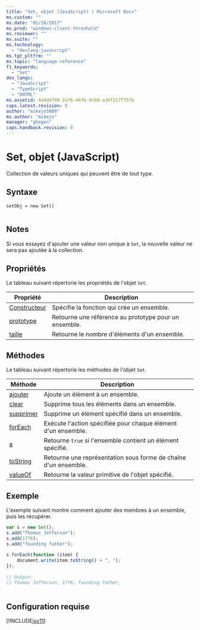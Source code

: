 ```yaml
---
title: "Set, objet (JavaScript) | Microsoft Docs"
ms.custom: ""
ms.date: "01/18/2017"
ms.prod: "windows-client-threshold"
ms.reviewer: ""
ms.suite: ""
ms.technology: 
  - "devlang-javascript"
ms.tgt_pltfrm: ""
ms.topic: "language-reference"
f1_keywords: 
  - "Set"
dev_langs: 
  - "JavaScript"
  - "TypeScript"
  - "DHTML"
ms.assetid: 4a4dd749-2a76-44fb-9cb0-a3ef317f75fb
caps.latest.revision: 8
author: "mikejo5000"
ms.author: "mikejo"
manager: "ghogen"
caps.handback.revision: 8
---
```

# Set, objet (JavaScript)
Collection de valeurs uniques qui peuvent être de tout type.  
  
## Syntaxe  
  
```  
setObj = new Set()  
  
```  
  
## Notes  
 Si vous essayez d'ajouter une valeur non unique à `Set`, la nouvelle valeur ne sera pas ajoutée à la collection.  
  
## Propriétés  
 Le tableau suivant répertorie les propriétés de l'objet `Set`.  
  
|Propriété|Description|  
|---------------|-----------------|  
|[Constructeur](../../javascript/reference/constructor-property-set.md)|Spécifie la fonction qui crée un ensemble.|  
|[prototype](../../javascript/reference/prototype-property-set.md)|Retourne une référence au prototype pour un ensemble.|  
|[taille](../../javascript/reference/size-property-set-javascript.md)|Retourne le nombre d'éléments d'un ensemble.|  
  
## Méthodes  
 Le tableau suivant répertorie les méthodes de l'objet `Set`.  
  
|Méthode|Description|  
|-------------|-----------------|  
|[ajouter](../../javascript/reference/add-method-set-javascript.md)|Ajoute un élément à un ensemble.|  
|[clear](../../javascript/reference/clear-method-set-javascript.md)|Supprime tous les éléments dans un ensemble.|  
|[supprimer](../../javascript/reference/delete-method-set-javascript.md)|Supprime un élément spécifié dans un ensemble.|  
|[forEach](../../javascript/reference/foreach-method-set-javascript.md)|Exécute l'action spécifiée pour chaque élément d'un ensemble.|  
|[a](../../javascript/reference/has-method-set-javascript.md)|Retourne `true` si l'ensemble contient un élément spécifié.|  
|[toString](../../javascript/reference/tostring-method-set-javascript.md)|Retourne une représentation sous forme de chaîne d'un ensemble.|  
|[valueOf](../../javascript/reference/valueof-method-set-javascript.md)|Retourne la valeur primitive de l'objet spécifié.|  
  
## Exemple  
 L'exemple suivant montre comment ajouter des membres à un ensemble, puis les récupérer.  
  
```javascript  
var s = new Set();  
s.add("Thomas Jefferson");  
s.add(1776);  
s.add("founding father");  
  
s.forEach(function (item) {  
    document.write(item.toString() + ", ");  
});  
  
// Output:  
// Thomas Jefferson, 1776, founding father,  
  
```  
  
## Configuration requise  
 [!INCLUDE[jsv11](../../javascript/reference/includes/jsv11-md.md)]